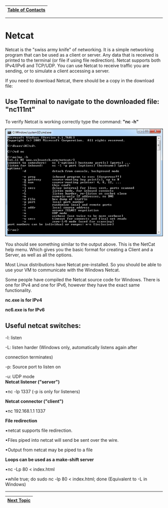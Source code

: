 |[Table of Contacts](/00-Table-of-Contents.md)|
|---|

---

# Netcat

Netcat is the "swiss army knife" of networking. It is a simple networking program that can be used as a client or server. Any data that is received is printed to the terminal \(or file if using file redirection\). Netcat supports both IPv4/IPv6 and TCP/UDP. You can use Netcat to receive traffic you are sending, or to simulate a client accessing a server.

If you need to download Netcat, there should be a copy in the download file:

## Use Terminal to navigate to the downloaded file: "**nc111nt"**

To verify Netcat is working correctly type the command: **"nc -h"**

![](../.gitbook/assets/getfile.jpg)

You should see something similar to the output above. This is the NetCat help menu. Which gives you the basic format for creating a Client and a Server, as well as all the options.

Most Linux distributions have Netcat pre-installed. So you should be able to use your VM to communicate with the Windows Netcat.

Some people have compiled the Netcat source code for Windows. There is one for IPv4 and one for IPv6, however they have the exact same functionality.

**nc.exe is for IPv4**

**nc6.exe is for IPv6**

## Useful netcat switches:

-l: listen

-L: listen harder \(Windows only, automatically listens again after

connection terminates\)

-p: Source port to listen on

-u: UDP mode  
**Netcat listener \("server"\)**

•nc -lp 1337 \(-p is only for listeners\)

**Netcat connector \("client"\)**

•nc 192.168.1.1 1337

**File redirection**

•netcat supports file redirection.

•Files piped into netcat will send be sent over the wire.

•Output from netcat may be piped to a file

**Loops can be used as a make-shift server**

•nc -Lp 80 &lt; index.html

•while true; do sudo nc -lp 80 &lt; index.html; done \(Equivalent to -L in Windows\)

---

|[Next Topic](/02-intro-to-networking/review.md)|
|---|
